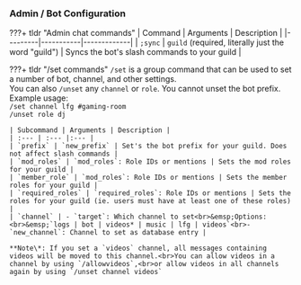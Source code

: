 ### Admin / Bot Configuration

???+ tldr "Admin chat commands"
    | Command | Arguments | Description |
    |---------|-----------|-------------|
    | `;sync` | `guild` (required, literally just the word "guild") | Syncs the bot's slash commands to your guild |

???+ tldr "/set commands"
    `/set` is a group command that can be used to set a number of bot, channel, and other settings.  
    You can also `/unset` any `channel` or `role`. You cannot unset the bot prefix.  
    Example usage:  
        `/set channel lfg #gaming-room`  
        `/unset role dj`  
    
    | Subcommand | Arguments | Description |
    | :--- | :--- |:--- |
    | `prefix` | `new_prefix` | Set's the bot prefix for your guild. Does not affect slash commands | 
    | `mod_roles` | `mod_roles`: Role IDs or mentions | Sets the mod roles for your guild | 
    | `member_role` | `mod_roles`: Role IDs or mentions | Sets the member roles for your guild |
    | `required_roles` | `required_roles`: Role IDs or mentions | Sets the roles for your guild (ie. users must have at least one of these roles) |
    | `channel` | - `target`: Which channel to set<br>&emsp;Options:<br>&emsp;`logs | bot | videos* | music | lfg | videos`<br>- `new_channel`: Channel to set as database entry | 

    **Note\*: If you set a `videos` channel, all messages containing videos will be moved to this channel.<br>You can allow videos in a channel by using `/allowvideos`,<br>or allow videos in all channels again by using `/unset channel videos`
